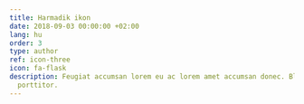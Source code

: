 ```yaml
---
title: Harmadik ikon
date: 2018-09-03 00:00:00 +02:00
lang: hu
order: 3
type: author
ref: icon-three
icon: fa-flask
description: Feugiat accumsan lorem eu ac lorem amet accumsan donec. Blandit orci
  porttitor.
---
```

